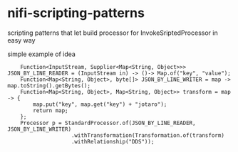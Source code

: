 # nifi-scripting-patterns
scripting patterns that let build processor for InvokeSriptedProcessor in easy way

simple example of idea

		Function<InputStream, Supplier<Map<String, Object>>> JSON_BY_LINE_READER = (InputStream in) -> ()-> Map.of("key", "value");
		Function<Map<String, Object>, byte[]> JSON_BY_LINE_WRITER = map -> map.toString().getBytes();
		Function<Map<String, Object>, Map<String, Object>> transform = map -> {
			map.put("key", map.get("key") + "jotaro");
			return map;
		};
		Processor p = StandardProcessor.of(JSON_BY_LINE_READER, JSON_BY_LINE_WRITER)
						.withTransformation(Transformation.of(transform)
						.withRelationship("DDS"));
